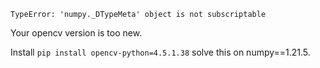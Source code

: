 ```
TypeError: 'numpy._DTypeMeta' object is not subscriptable
```

Your opencv version is too new.

Install `pip install opencv-python=4.5.1.38` solve this on numpy==1.21.5.

